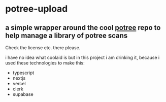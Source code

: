 # potree-upload

## a simple wrapper around the cool [potree](https://github.com/potree/potree) repo to help manage a library of potree scans

Check the license etc. there please.
 
i have no idea what coolaid is but in this project i am drinking it, because i used these technologies to make this:

- typescript
- nextjs
- vercel
- clerk
- supabase

